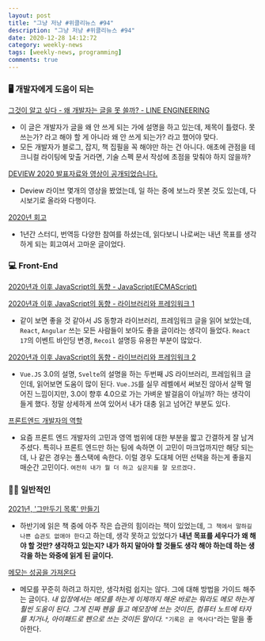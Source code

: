 ```yaml
---
layout: post
title: "그냥 저냥 #위클리뉴스 #94"
description: "그냥 저냥 #위클리뉴스 #94"
date: 2020-12-28 14:12:72
category: weekly-news
tags: [weekly-news, programming]
comments: true
---
```

  
### 🖥 개발자에게 도움이 되는

[그것이 알고 싶다 - 왜 개발자는 글을 못 쓸까? - LINE ENGINEERING](https://engineering.linecorp.com/ko/blog/why-are-engineers-so-bad-at-writing/)

- 이 글은 개발자가 글을 왜 안 쓰게 되는 가에 설명을 하고 있는데, 제목이 틀렸다. 못 쓰는가? 라고 해야 할 게 아니라 왜 안 쓰게 되는가? 라고 했어야 맞다.
- 모든 개발자가 블로그, 잡지, 책 집필을 꼭 해야만 하는 건 아니다. 애초에 관점을 테크니컬 라이팅에 맞출 거라면, 기술 스펙 문서 작성에 초점을 맞춰야 하지 않을까?

[DEVIEW 2020 발표자료와 영상이 공개되었습니다.]([https://d2.naver.com/news/5751902](https://d2.naver.com/news/5751902))

- Deview 라이브 몇개의 영상을 봤었는데, 일 하는 중에 보느라 못본 것도 있는데, 다시보기로 올라와 다행이다.

[2020년 회고](https://devjang.github.io/2020/12/27/2020-12-27-adieu-2020/)

- 1년간 스터디, 번역등 다양한 참여를 하셨는데, 읽다보니 나로써는  내년 목표를 생각하게 되는 회고여서 고마운 글이었다.

### 💻 Front-End

[2020년과 이후 JavaScript의 동향 - JavaScript(ECMAScript)]([https://d2.naver.com/helloworld/4268738](https://d2.naver.com/helloworld/4268738))

[2020년과 이후 JavaScript의 동향 - 라이브러리와 프레임워크 1]([https://d2.naver.com/helloworld/7226235](https://d2.naver.com/helloworld/7226235))

- 같이 보면 좋을 것 같아서 JS 동향과 라이브러리, 프레임워크 글을 읽어 보았는데, `React`, `Angular` 쓰는 모든 사람들이 보아도 좋을 글이라는 생각이 들었다. `React 17`의 이벤트 바인딩 변경, `Recoil` 설명등 유용한 부분이 많았다.

[2020년과 이후 JavaScript의 동향 - 라이브러리와 프레임워크 2]([https://d2.naver.com/helloworld/6951656](https://d2.naver.com/helloworld/6951656))

- `Vue.JS` 3.0의 설명, `Svelte`의 설명을 하는 두번째 JS 라이브러리, 프레임워크 글인데, 읽어보면 도움이 많이 된다. `Vue.JS`를 실무 레벨에서 써보진 않아서 살짝 멀어진 느낌이지만, 3.0이 향후 4.0으로 가는 가벼운 발걸음이 아닐까? 하는 생각이 들게 했다. 정말 상세하게 쓰여 있어서 내가 대충 읽고 넘어간 부분도 있다.

[프론트엔드 개발자의 역할](https://jeonghwan-kim.github.io/think/2020/12/29/frontend-developer-roles.html)

- 요즘 프론트 엔드 개발자의 고민과 영역 범위에 대한 부분을 짧고 간결하게 잘 남겨주셨다. 특히나 프론트 엔드만 하는 팀에 속하면 이 고민이 마크업까지만 해당 되는데, 나 같은 경우는 풀스택에 속한다. 이럴 경우 도대체 어떤 선택을 하는게 좋을지 매순간 고민이다. `여전히 내가 뭘 더 하고 싶은지를 잘 모르겠다.`

### 👋🏻 일반적인

[2021년, '그만두기 목록' 만들기](https://ppss.kr/archives/232378)

- 하반기에 읽은 책 중에 아주 작은 습관의 힘이라는 책이 있었는데, `그 책에서 말하길 나쁜 습관도 없애야 한다`고 하는데, 생각 못하고 있었다가 **내년 목표를 세우다가 왜 해야 할 것만? 생각하고 있는지? 내가 하지 말아야 할 것들도 생각 해야 하는데 하는 생각을 하는 와중에 읽게 된 글이다.**

[메모는 성공을 가져온다](https://ppss.kr/archives/231998)

- 메모를 꾸준히 하려고 하지만, 생각처럼 쉽지는 않다. 그에 대해 방법을 가이드 해주는 글이다. *내 입장에서는 메모를 하는게 이제까지 해온 바로는 뭐라도 메모 하는게 훨씬 도움이 된다. 그게 진짜 펜을 들고 메모장에 쓰는 것이든, 컴퓨터 노트에 타자를 치거나, 아이패드로 펜으로 쓰는 것이든 말이다.* `"기록은 곧 역사다"`라는 말을 좋아한다.
